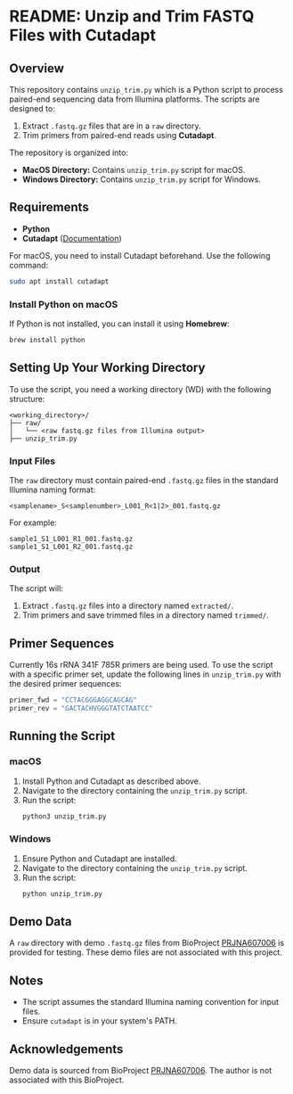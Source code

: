 # README: Unzip and Trim FASTQ Files with Cutadapt

## Overview
This repository contains `unzip_trim.py` which is a Python script to process paired-end sequencing data from Illumina platforms. The scripts are designed to:

1. Extract `.fastq.gz` files that are in a `raw` directory.
2. Trim primers from paired-end reads using **Cutadapt**.

The repository is organized into:
- **MacOS Directory:** Contains `unzip_trim.py` script for macOS.
- **Windows Directory:** Contains `unzip_trim.py` script for Windows.

## Requirements
- **Python**
- **Cutadapt** ([Documentation](https://cutadapt.readthedocs.io/en/stable/index.html))

For macOS, you need to install Cutadapt beforehand. Use the following command:
```bash
sudo apt install cutadapt
```

### Install Python on macOS
If Python is not installed, you can install it using **Homebrew**:
```bash
brew install python
```

## Setting Up Your Working Directory
To use the script, you need a working directory (WD) with the following structure:

```
<working_directory>/
├── raw/
│   └── <raw fastq.gz files from Illumina output>
├── unzip_trim.py
```

### Input Files
The `raw` directory must contain paired-end `.fastq.gz` files in the standard Illumina naming format:
```
<samplename>_S<samplenumber>_L001_R<1|2>_001.fastq.gz
```

For example:
```
sample1_S1_L001_R1_001.fastq.gz
sample1_S1_L001_R2_001.fastq.gz
```

### Output
The script will:
1. Extract `.fastq.gz` files into a directory named `extracted/`.
2. Trim primers and save trimmed files in a directory named `trimmed/`.

## Primer Sequences
Currently 16s rRNA 341F 785R primers are being used. To use the script with a specific primer set, update the following lines in `unzip_trim.py` with the desired primer sequences:
```python
primer_fwd = "CCTACGGGAGGCAGCAG"
primer_rev = "GACTACHVGGGTATCTAATCC"
```

## Running the Script

### macOS
1. Install Python and Cutadapt as described above.
2. Navigate to the directory containing the `unzip_trim.py` script.
3. Run the script:
   ```bash
   python3 unzip_trim.py
   ```

### Windows
1. Ensure Python and Cutadapt are installed.
2. Navigate to the directory containing the `unzip_trim.py` script.
3. Run the script:
   ```bash
   python unzip_trim.py
   ```

## Demo Data
A `raw` directory with demo `.fastq.gz` files from BioProject [PRJNA607006](https://www.ncbi.nlm.nih.gov/bioproject/PRJNA607006) is provided for testing. These demo files are not associated with this project.

## Notes
- The script assumes the standard Illumina naming convention for input files.
- Ensure `cutadapt` is in your system's PATH.

## Acknowledgements
Demo data is sourced from BioProject [PRJNA607006](https://www.ncbi.nlm.nih.gov/bioproject/PRJNA607006). The author is not associated with this BioProject.
